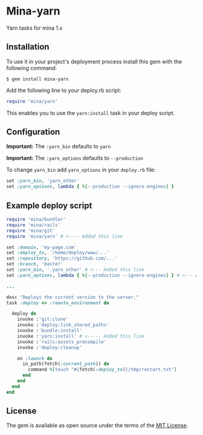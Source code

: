 # Mina-yarn

Yarn tasks for mina 1.x

## Installation

To use it in your project's deployment process install this gem with the following command:

    $ gem install mina-yarn

Add the following line to your deploy.rb script:

```ruby
require 'mina/yarn'
```

This enables you to use the `yarn:install` task in your deploy script.

## Configuration

__Important:__ The `:yarn_bin` defaults to `yarn`

__Important:__ The `:yarn_options` defaults to `--production`

To change `yarn_bin` add `yarn_options` in your `deploy.rb` file:

```Ruby
set :yarn_bin, 'yarn_other'
set :yarn_options, lambda { %{--production --ignore-engines} }
```

## Example deploy script

```Ruby
require 'mina/bundler'
require 'mina/rails'
require 'mina/git'
require 'mina/yarn' # <---- Added this line

set :domain, 'my-page.com'
set :deploy_to, '/home/deploy/www/...'
set :repository, 'https://github.com/...'
set :branch, 'master'
set :yarn_bin, '.yarn_other' # <--- Added this line
set :yarn_options, lambda { %{--production --ignore-engines} } # <--- Added this line

...

desc "Deploys the current version to the server."
task :deploy => :remote_environment do

  deploy do
    invoke :'git:clone'
    invoke :'deploy:link_shared_paths'
    invoke :'bundle:install'
    invoke :'yarn:install' # <----- Added this line
    invoke :'rails:assets_precompile'
    invoke :'deploy:cleanup'

    on :launch do
      in_path(fetch(:current_path)) do
        command %[touch "#{fetch(:deploy_to)}/tmp/restart.txt"]
      end
    end
  end
end
```

## License

The gem is available as open source under the terms of the [MIT License](https://opensource.org/licenses/MIT).
